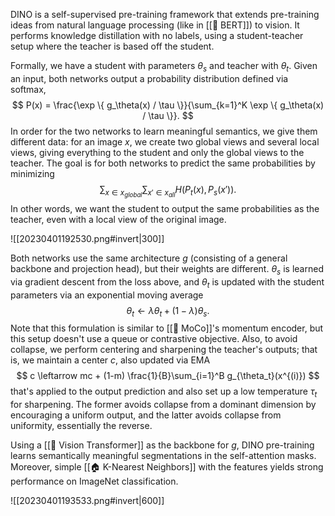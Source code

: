 DINO is a self-supervised pre-training framework that extends pre-training ideas from natural language processing (like in [[🧸 BERT]]) to vision. It performs knowledge distillation with no labels, using a student-teacher setup where the teacher is based off the student.

Formally, we have a student with parameters $\theta_s$ and teacher with $\theta_t$. Given an input, both networks output a probability distribution defined via softmax, 
$$
P(x) = \frac{\exp \{ g_\theta(x) / \tau \}}{\sum_{k=1}^K \exp \{ g_\theta(x) / \tau \}}.
$$
 In order for the two networks to learn meaningful semantics, we give them different data: for an image $x$, we create two global views and several local views, giving everything to the student and only the global views to the teacher. The goal is for both networks to predict the same probabilities by minimizing 
$$
\sum_{x \in x_{global}} \sum_{x' \in x_{all}} H(P_t(x), P_s(x')).
$$
 In other words, we want the student to output the same probabilities as the teacher, even with a local view of the original image.

![[20230401192530.png#invert|300]]

Both networks use the same architecture $g$ (consisting of a general backbone and projection head), but their weights are different. $\theta_s$ is learned via gradient descent from the loss above, and $\theta_t$ is updated with the student parameters via an exponential moving average 
$$
\theta_t \leftarrow \lambda \theta_t + (1-\lambda)\theta_s.
$$
 Note that this formulation is similar to [[🐼 MoCo]]'s momentum encoder, but this setup doesn't use a queue or contrastive objective. Also, to avoid collapse, we perform centering and sharpening the teacher's outputs; that is, we maintain a center $c$, also updated via EMA 
$$
c \leftarrow mc + (1-m) \frac{1}{B}\sum_{i=1}^B g_{\theta_t}(x^{(i)})
$$
 that's applied to the output prediction and also set up a low temperature $\tau_t$ for sharpening. The former avoids collapse from a dominant dimension by encouraging a uniform output, and the latter avoids collapse from uniformity, essentially the reverse.

Using a [[🦿 Vision Transformer]] as the backbone for $g$, DINO pre-training learns semantically meaningful segmentations in the self-attention masks. Moreover, simple [[🏠 K-Nearest Neighbors]] with the features yields strong performance on ImageNet classification.

![[20230401193533.png#invert|600]]